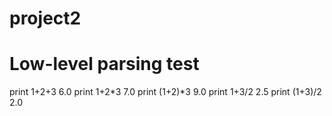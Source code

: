 # project2
# Low-level parsing test
print 1+2+3
6.0
print 1+2*3
7.0
print (1+2)*3
9.0
print 1+3/2
2.5
print (1+3)/2     
2.0

